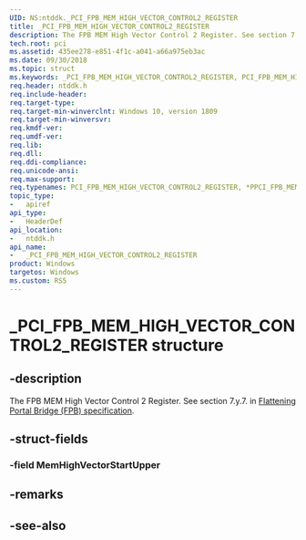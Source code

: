 ```yaml
---
UID: NS:ntddk._PCI_FPB_MEM_HIGH_VECTOR_CONTROL2_REGISTER
title: _PCI_FPB_MEM_HIGH_VECTOR_CONTROL2_REGISTER
description: The FPB MEM High Vector Control 2 Register. See section 7.y.7.
tech.root: pci 
ms.assetid: 435ee278-e851-4f1c-a041-a66a975eb3ac
ms.date: 09/30/2018
ms.topic: struct
ms.keywords: _PCI_FPB_MEM_HIGH_VECTOR_CONTROL2_REGISTER, PCI_FPB_MEM_HIGH_VECTOR_CONTROL2_REGISTER, *PPCI_FPB_MEM_HIGH_VECTOR_CONTROL2_REGISTER, 
req.header: ntddk.h
req.include-header:
req.target-type:
req.target-min-winverclnt: Windows 10, version 1809
req.target-min-winversvr:
req.kmdf-ver:
req.umdf-ver:
req.lib:
req.dll:
req.ddi-compliance:
req.unicode-ansi:
req.max-support:
req.typenames: PCI_FPB_MEM_HIGH_VECTOR_CONTROL2_REGISTER, *PPCI_FPB_MEM_HIGH_VECTOR_CONTROL2_REGISTER
topic_type: 
-	apiref
api_type: 
-	HeaderDef
api_location: 
-	ntddk.h
api_name: 
-	_PCI_FPB_MEM_HIGH_VECTOR_CONTROL2_REGISTER
product: Windows
targetos: Windows
ms.custom: RS5
---
```


# _PCI_FPB_MEM_HIGH_VECTOR_CONTROL2_REGISTER structure

## -description
The FPB MEM High Vector Control 2 Register. See section 7.y.7. in [Flattening Portal Bridge (FPB) specification](https://pcisig.com/sites/default/files/specification_documents/ECN_FPB_9_Feb_2017.pdf).

## -struct-fields

### -field MemHighVectorStartUpper
 

## -remarks

## -see-also
